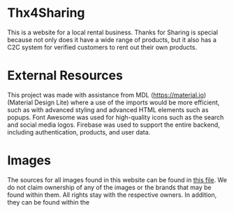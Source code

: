 # Thx4Sharing
This is a website for a local rental business. Thanks for Sharing is special because not only does it have a wide range of products, 
but it also has a C2C system for verified customers to rent out their own products.

# External Resources
This project was made with assistance from MDL (https://material.io) (Material Design Lite) where a use of the imports would be more efficient, such as with advanced styling and
advanced HTML elements such as popups. Font Awesome was used for high-quality icons such as the search and social media logos. Firebase was used to support the entire backend,
including authentication, products, and user data.

# Images
The sources for all images found in this website can be found in [this file](image-sources.txt). We do not claim ownership of any of the images or the brands that may be found within them. All rights stay with the respective owners. In addition, they can be found within the 